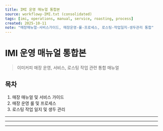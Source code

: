 ```yaml
---
title: IMI 운영 매뉴얼 통합본
source: workflowy-IMI.txt (consolidated)
tags: [imi, operations, manual, service, roasting, process]
created: 2025-10-11
note: "매장매뉴얼-서비스가이드, 매장운영-룰-프로세스, 로스팅-작업일지-생두관리 통합"
---
```


# IMI 운영 매뉴얼 통합본

> 이미커피 매장 운영, 서비스, 로스팅 작업 관련 통합 매뉴얼

## 목차
1. 매장 매뉴얼 및 서비스 가이드
2. 매장 운영 룰 및 프로세스
3. 로스팅 작업 일지 및 생두 관리

---



---




---
